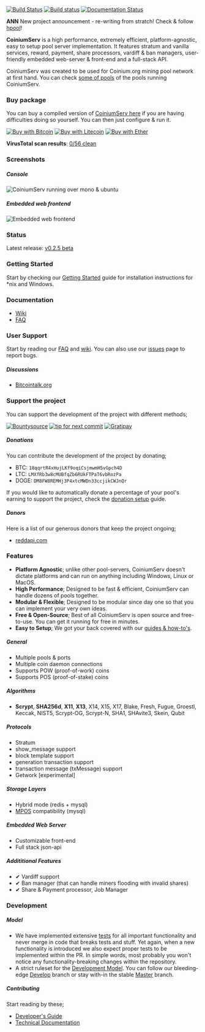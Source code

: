 [![Build Status](https://api.travis-ci.org/bonesoul/CoiniumServ.svg?branch=develop)](https://travis-ci.org/bonesoul/CoiniumServ) [![Build status](https://ci.appveyor.com/api/projects/status/3x349ig9dt14943t)](https://ci.appveyor.com/project/bonesoul/coiniumserv) [![Documentation Status](https://readthedocs.org/projects/coiniumserv/badge/?version=latest)](https://readthedocs.org/projects/coiniumserv/?badge=latest)
 
**ANN** New project announcement - re-writing from stratch! Check & follow [hpool](https://github.com/bonesoul/hpool-server)!
 
**CoiniumServ** is a high performance, extremely efficient, platform-agnostic, easy to setup pool server implementation. It features stratum and vanilla services, reward, payment, share processors, vardiff & ban managers, user-friendly embedded web-server & front-end and a full-stack API.

CoiniumServ was created to be used for Coinium.org mining pool network at first hand. You can check [some of pools](https://github.com/bonesoul/CoiniumServ/wiki/Pools) of the pools running CoiniumServ.

### Buy package
You can buy a compiled version of [CoiniumServ here](https://satoshibox.com/nz3642swqrv8s5ofisy3jpbv) if you are having difficulties doing so yourself. You can then just configure & run it.

[![Buy with Bitcoin](http://satoshibox.com/img/button-bitcoin.svg)](https://satoshibox.com/nz3642swqrv8s5ofisy3jpbv)
[![Buy with Litecoin](http://satoshibox.com/img/button-litecoin.svg)](https://satoshibox.com/nz3642swqrv8s5ofisy3jpbv)
[![Buy with Ether](http://satoshibox.com/img/button-ethereum.svg)](https://satoshibox.com/nz3642swqrv8s5ofisy3jpbv)

**VirusTotal scan results**: [0/56 clean](https://www.virustotal.com/en/file/29a17a38785ae3a535572a08b8dce5dd937718748e9c30f2e0088ed23d157968/analysis/1495791384/)

### Screenshots

##### Console

![CoiniumServ running over mono & ubuntu](http://i.imgur.com/HvaPVrZ.png)

##### Embedded web frontend

![Embedded web frontend](http://i.imgur.com/oOF8lQ0.png)

### Status

Latest release: [v0.2.5 beta](https://github.com/bonesoul/CoiniumServ/releases/tag/v0.2.5-beta)

### Getting Started

Start by checking our [Getting Started](https://github.com/bonesoul/CoiniumServ/wiki/Getting-Started) guide for installation instructions for *nix and Windows.

### Documentation

* [Wiki](https://github.com/bonesoul/CoiniumServ/wiki/)
* [FAQ](https://github.com/bonesoul/CoiniumServ/wiki/FAQ)

### User Support

Start by reading our [FAQ](https://github.com/bonesoul/CoiniumServ/wiki/FAQ) and [wiki](https://github.com/bonesoul/CoiniumServ/wiki/). You can also use our [issues](https://github.com/bonesoul/CoiniumServ/issues) page to report bugs.

##### Discussions

* [Bitcointalk.org](https://bitcointalk.org/index.php?topic=604476.0)

### Support the project

You can support the development of the project with different methods;

[![Bountysource](https://api.bountysource.com/badge/team?team_id=760&style=bounties_received)](https://www.bountysource.com/teams/coinium/issues?utm_source=Coinium&utm_medium=shield&utm_campaign=TEAM_BADGE_1) [![tip for next commit](http://tip4commit.com/projects/760.svg)](http://tip4commit.com/projects/760)  [![Gratipay](http://img.shields.io/badge/gratipay-donate-brightgreen.svg)](https://gratipay.com/on/github/CoiniumServ)

##### Donations

You can contribute the development of the project by donating; 

* BTC: `18qqrtR4xHujLKf9oqiCsjmwmH5vGpch4D`
* LTC: `LMXfRb3w8cMUBfqZb6RUkFTPaT6vbRozPa`
* DOGE: `DM8FW8REMHj3P4xtcMWDn33ccjikCWJnQr`

If you would like to automatically donate a percentage of your pool's earning to support the project, check the [donation setup](https://github.com/bonesoul/CoiniumServ/wiki/Donation) guide.

##### Donors

Here is a list of our generous donors that keep the project ongoing;

* [reddapi.com](https://www.reddapi.com)

### Features
* __Platform Agnostic__; unlike other pool-servers, CoiniumServ doesn't dictate platforms and can run on anything including Windows, Linux or MacOS.
* __High Performance__; Designed to be fast & efficient, CoiniumServ can handle dozens of pools together.
* __Modular & Flexible__; Designed to be modular since day one so that you can implement your very own ideas.
* __Free & Open-Source__; Best of all CoiniumServ is open source and free-to-use. You can get it running for free in minutes.
* __Easy to Setup__; We got your back covered with our [guides & how-to's](https://github.com/bonesoul/CoiniumServ/wiki).

##### General

* Multiple pools & ports
* Multiple coin daemon connections
* Supports POW (proof-of-work) coins
* Supports POS (proof-of-stake) coins

##### Algorithms

* __Scrypt__, __SHA256d__, __X11__, __X13__, X14, X15, X17, Blake, Fresh, Fugue, Groestl, Keccak, NIST5, Scrypt-OG, Scrypt-N, SHA1, SHAvite3, Skein, Qubit

##### Protocols

* Stratum
 * show_message support
 * block template support
 * generation transaction support
 * transaction message (txMessage) support
* Getwork [experimental]

##### Storage Layers

* Hybrid mode (redis + mysql)
* [MPOS](https://github.com/MPOS/php-mpos) compatibility (mysql)

##### Embedded Web Server

* Customizable front-end
* Full stack json-api

##### Addititional Features

* ✔ Vardiff support
* ✔ Ban manager (that can handle miners flooding with invalid shares)
* ✔ Share & Payment processor, Job Manager

### Development

##### Model

* We have implemented extensive [tests](https://github.com/bonesoul/CoiniumServ/tree/develop/src/Tests) for all important functionality and never merge in code that breaks tests and stuff. Yet again, when a new functionality is introduced we also expect proper tests to be implemented within the PR. In simple words, most probably you won't notice any functionality-breaking changes within the repository.
* A strict ruleset for the [Development Model](https://github.com/bonesoul/CoiniumServ/wiki/Development-Model). You can follow our bleeding-edge [Develop](https://github.com/bonesoul/CoiniumServ) branch or stay with-in the stable [Master](https://github.com/bonesoul/CoiniumServ/tree/master) branch.

##### Contributing

Start reading by these;

* [Developer's Guide](https://github.com/bonesoul/CoiniumServ/wiki/Developer's-Guide)
* [Technical Documentation](https://github.com/bonesoul/CoiniumServ/wiki/Technical-Documentation)

